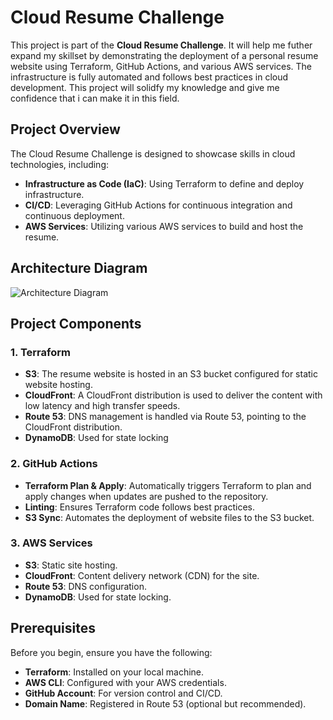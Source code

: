 # Cloud Resume Challenge

This project is part of the **Cloud Resume Challenge**. It will help me futher expand my skillset by demonstrating the deployment of a personal resume website using Terraform, GitHub Actions, and various AWS services. The infrastructure is fully automated and follows best practices in cloud development. This project will solidfy my knowledge and give me confidence that i can make it in this field.

## Project Overview

The Cloud Resume Challenge is designed to showcase skills in cloud technologies, including:

- **Infrastructure as Code (IaC)**: Using Terraform to define and deploy infrastructure.
- **CI/CD**: Leveraging GitHub Actions for continuous integration and continuous deployment.
- **AWS Services**: Utilizing various AWS services to build and host the resume.

## Architecture Diagram

![Architecture Diagram](./architecture-diagram.png)

## Project Components

### 1. **Terraform**
   - **S3**: The resume website is hosted in an S3 bucket configured for static website hosting.
   - **CloudFront**: A CloudFront distribution is used to deliver the content with low latency and high transfer speeds.
   - **Route 53**: DNS management is handled via Route 53, pointing to the CloudFront distribution.
   - **DynamoDB**: Used for state locking

### 2. **GitHub Actions**
   - **Terraform Plan & Apply**: Automatically triggers Terraform to plan and apply changes when updates are pushed to the repository.
   - **Linting**: Ensures Terraform code follows best practices.
   - **S3 Sync**: Automates the deployment of website files to the S3 bucket.

### 3. **AWS Services**
   - **S3**: Static site hosting.
   - **CloudFront**: Content delivery network (CDN) for the site.
   - **Route 53**: DNS configuration.
   - **DynamoDB**: Used for state locking.

## Prerequisites

Before you begin, ensure you have the following:

- **Terraform**: Installed on your local machine.
- **AWS CLI**: Configured with your AWS credentials.
- **GitHub Account**: For version control and CI/CD.
- **Domain Name**: Registered in Route 53 (optional but recommended).
